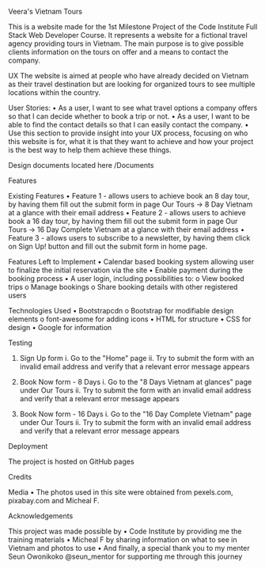 Veera's Vietnam Tours

This is a website made for the 1st Milestone Project of the Code Institute Full Stack Web Developer Course.  It represents a website for a fictional travel agency providing tours in Vietnam. 
The main purpose is to give possible clients information on the tours on offer and a means to contact the company.

UX
The website is aimed at people who have already decided on Vietnam as their travel destination but are looking for organized tours to see multiple locations within the country.

User Stories:
•	As a user, I want to see what travel options a company offers so that I can decide whether to book a trip or not. 
•	As a user, I want to be able to find the contact details so that I can easily contact the company.
•	Use this section to provide insight into your UX process, focusing on who this website is for, what it is that they want to achieve and how your project is the best way to help them achieve these things.

Design documents located here /Documents

Features

Existing Features
•	Feature 1 - allows users to achieve book an 8 day tour, by having them fill out the submit form in page Our Tours -> 8 Day Vietnam at a glance with their email address
•	Feature 2 - allows users to achieve book a 16 day tour, by having them fill out the submit form in page Our Tours -> 16 Day Complete Vietnam at a glance with their email address
•	Feature 3 - allows users to subscribe to a newsletter, by having them click on Sign Up! button and  fill out the submit form in home page.


Features Left to Implement
•	Calendar based booking system allowing user to finalize the initial reservation via the site
•	Enable payment during the booking process
•	A user login, including possibilities to:
    o	View booked trips
    o	Manage bookings
    o	Share booking details with other registered users

Technologies Used
•	Bootstrapcdn
    o	Bootstrap for modifiable design elements
    o	font-awesome for adding icons
•	HTML for structure
•	CSS for design
•	Google for information

Testing

1)	Sign Up form
i.	Go to the "Home" page
ii.	Try to submit the form with an invalid email address and verify that a relevant error message appears

2)	Book Now form - 8 Days
i.	Go to the "8 Days Vietnam at glances" page under Our Tours
ii.	Try to submit the form with an invalid email address and verify that a relevant error message appears


3)	Book Now form - 16 Days
i.	Go to the "16 Day Complete Vietnam" page under Our Tours
ii.	Try to submit the form with an invalid email address and verify that a relevant error message appears



Deployment

The project is hosted on GitHub pages

Credits

Media
•	The photos used in this site were obtained from  pexels.com, pixabay.com and Micheal F.

Acknowledgements

This project was made possible by
•	Code Institute by providing me the training materials
•	Micheal F by sharing information on what to see in Vietnam and photos to use
•	And finally, a special thank you to my menter Seun Owonikoko @seun_mentor for supporting me through this journey



